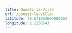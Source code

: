 ```yaml
---
title: Gometz-la-Ville
url: /gometz-la-ville/
latitude: 48.671803600000004
longitude: 2.1250543
---
```

